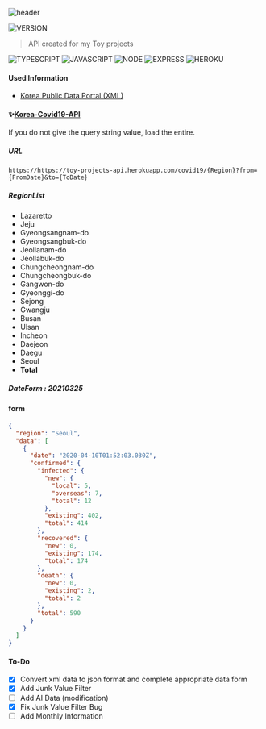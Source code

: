 ![header](https://capsule-render.vercel.app/api?type=rect&color=gradient&height=100&section=header&text=COVID-19%20API&fontSize=30&fontAlign=50&fontAlignY=50)

![VERSION](https://img.shields.io/badge/version-1.0.3-blue.svg?cacheSeconds=2592000)

> API created for my Toy projects <br>

![TYPESCRIPT](https://img.shields.io/badge/Typescript-3178c6?style=flat-square&logo=typescript&logoColor=white) ![JAVASCRIPT](https://img.shields.io/badge/Javascript-F7DF1E?style=flat-square&logo=Javascript&logoColor=black) ![NODE](https://img.shields.io/badge/Node.js-339933?style=flat-square&logo=Node-dot-js&logoColor=white) ![EXPRESS](https://img.shields.io/badge/Express-4C4C4C?style=flat-square&logo=Express&logoColor=white) ![HEROKU](https://img.shields.io/badge/Heroku-430098?style=flat-square&logo=Heroku&logoColor=white)

#### Used Information

- [Korea Public Data Portal (XML)](https://www.data.go.kr/data/15043378/openapi.do)<br>

#### ✨[Korea-Covid19-API](https://toy-projects-api.herokuapp.com/covid19)

If you do not give the query string value, load the entire.

##### URL

```
https://https://toy-projects-api.herokuapp.com/covid19/{Region}?from={FromDate}&to={ToDate}
```

##### RegionList

- Lazaretto
- Jeju
- Gyeongsangnam-do
- Gyeongsangbuk-do
- Jeollanam-do
- Jeollabuk-do
- Chungcheongnam-do
- Chungcheongbuk-do
- Gangwon-do
- Gyeonggi-do
- Sejong
- Gwangju
- Busan
- Ulsan
- Incheon
- Daejeon
- Daegu
- Seoul
- **Total**

##### DateForm : 20210325

#### form

```json
{
  "region": "Seoul",
  "data": [
    {
      "date": "2020-04-10T01:52:03.030Z",
      "confirmed": {
        "infected": {
          "new": {
            "local": 5,
            "overseas": 7,
            "total": 12
          },
          "existing": 402,
          "total": 414
        },
        "recovered": {
          "new": 0,
          "existing": 174,
          "total": 174
        },
        "death": {
          "new": 0,
          "existing": 2,
          "total": 2
        },
        "total": 590
      }
    }
  ]
}
```

#### To-Do

- [x] Convert xml data to json format and complete appropriate data form<br>
- [x] Add Junk Value Filter<br>
- [ ] Add AI Data (modification)<br>
- [x] Fix Junk Value Filter Bug<br>
- [ ] Add Monthly Information<br>
